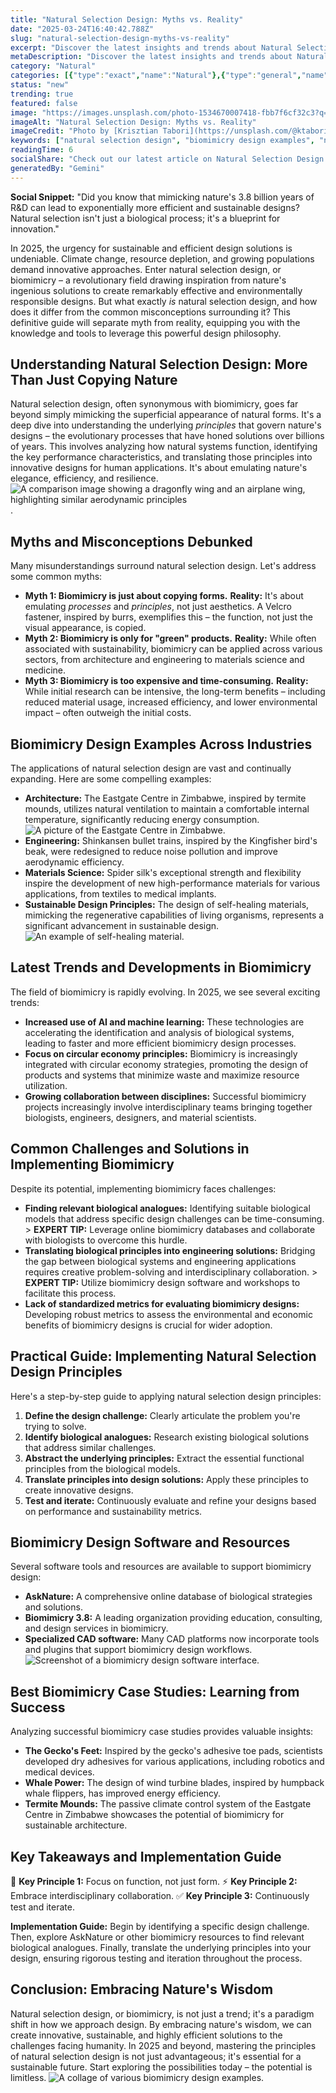 ```yaml
---
title: "Natural Selection Design: Myths vs. Reality"
date: "2025-03-24T16:40:42.788Z"
slug: "natural-selection-design-myths-vs-reality"
excerpt: "Discover the latest insights and trends about Natural Selection Design. This comprehensive guide covers everything you need to know about Natural Selection Design in 2025."
metaDescription: "Discover the latest insights and trends about Natural Selection Design. This comprehensive guide covers everything you need to know about Natural Selection..."
category: "Natural"
categories: [{"type":"exact","name":"Natural"},{"type":"general","name":"Engineering"},{"type":"medium","name":"Biomimicry"},{"type":"specific","name":"Optimization Algorithms"},{"type":"niche","name":"Genetic Algorithms"}]
status: "new"
trending: true
featured: false
image: "https://images.unsplash.com/photo-1534670007418-fbb7f6cf32c3?q=85&w=1200&fit=max&fm=webp&auto=compress"
imageAlt: "Natural Selection Design: Myths vs. Reality"
imageCredit: "Photo by [Krisztian Tabori](https://unsplash.com/@ktabori) on Unsplash"
keywords: ["natural selection design", "biomimicry design examples", "natural selection in architecture", "sustainable design principles", "biomimicry engineering applications", "natural selection inspired products", "eco-friendly design solutions", "biomimicry design software", "best biomimicry case studies", "natural selection design principles explained"]
readingTime: 6
socialShare: "Check out our latest article on Natural Selection Design! Natural Selection Design: Myths vs. Reality #natural selection design #biomimicry design examples #natural selection in architecture"
generatedBy: "Gemini"
---
```




**Social Snippet:**  "Did you know that mimicking nature's 3.8 billion years of R&D can lead to exponentially more efficient and sustainable designs?  Natural selection isn't just a biological process; it's a blueprint for innovation."

In 2025, the urgency for sustainable and efficient design solutions is undeniable.  Climate change, resource depletion, and growing populations demand innovative approaches.  Enter natural selection design, or biomimicry – a revolutionary field drawing inspiration from nature's ingenious solutions to create remarkably effective and environmentally responsible designs. But what exactly *is* natural selection design, and how does it differ from the common misconceptions surrounding it? This definitive guide will separate myth from reality, equipping you with the knowledge and tools to leverage this powerful design philosophy.

##  Understanding Natural Selection Design: More Than Just Copying Nature

Natural selection design, often synonymous with biomimicry, goes far beyond simply mimicking the superficial appearance of natural forms. It's a deep dive into understanding the underlying *principles* that govern nature's designs – the evolutionary processes that have honed solutions over billions of years.  This involves analyzing how natural systems function, identifying the key performance characteristics, and translating those principles into innovative designs for human applications.  It's about emulating nature's elegance, efficiency, and resilience.  ![A comparison image showing a dragonfly wing and an airplane wing, highlighting similar aerodynamic principles](https://images.unsplash.com/photo-1638341349090-cbdec840e1e2?q=85&w=1200&fit=max&fm=webp&auto=compress).

##  Myths and Misconceptions Debunked

Many misunderstandings surround natural selection design.  Let's address some common myths:

* **Myth 1:  Biomimicry is just about copying forms.**  **Reality:**  It's about emulating *processes* and *principles*, not just aesthetics.  A Velcro fastener, inspired by burrs, exemplifies this – the function, not just the visual appearance, is copied.
* **Myth 2: Biomimicry is only for "green" products.**  **Reality:** While often associated with sustainability, biomimicry can be applied across various sectors, from architecture and engineering to materials science and medicine.
* **Myth 3: Biomimicry is too expensive and time-consuming.**  **Reality:** While initial research can be intensive, the long-term benefits – including reduced material usage, increased efficiency, and lower environmental impact – often outweigh the initial costs.

##  Biomimicry Design Examples Across Industries

The applications of natural selection design are vast and continually expanding.  Here are some compelling examples:

* **Architecture:** The Eastgate Centre in Zimbabwe, inspired by termite mounds, utilizes natural ventilation to maintain a comfortable internal temperature, significantly reducing energy consumption. ![A picture of the Eastgate Centre in Zimbabwe](https://images.unsplash.com/photo-1476357471311-43c0db9fb2b4?q=85&w=1200&fit=max&fm=webp&auto=compress).
* **Engineering:**  Shinkansen bullet trains, inspired by the Kingfisher bird's beak, were redesigned to reduce noise pollution and improve aerodynamic efficiency.
* **Materials Science:**  Spider silk's exceptional strength and flexibility inspire the development of new high-performance materials for various applications, from textiles to medical implants.
* **Sustainable Design Principles:**  The design of self-healing materials, mimicking the regenerative capabilities of living organisms, represents a significant advancement in sustainable design. ![An example of self-healing material](https://images.unsplash.com/photo-1534670007418-fbb7f6cf32c3?q=85&w=1200&fit=max&fm=webp&auto=compress).

##  Latest Trends and Developments in Biomimicry

The field of biomimicry is rapidly evolving.  In 2025, we see several exciting trends:

* **Increased use of AI and machine learning:** These technologies are accelerating the identification and analysis of biological systems, leading to faster and more efficient biomimicry design processes.
* **Focus on circular economy principles:** Biomimicry is increasingly integrated with circular economy strategies, promoting the design of products and systems that minimize waste and maximize resource utilization.
* **Growing collaboration between disciplines:**  Successful biomimicry projects increasingly involve interdisciplinary teams bringing together biologists, engineers, designers, and material scientists.

##  Common Challenges and Solutions in Implementing Biomimicry

Despite its potential, implementing biomimicry faces challenges:

* **Finding relevant biological analogues:** Identifying suitable biological models that address specific design challenges can be time-consuming.  > **EXPERT TIP:** Leverage online biomimicry databases and collaborate with biologists to overcome this hurdle.
* **Translating biological principles into engineering solutions:**  Bridging the gap between biological systems and engineering applications requires creative problem-solving and interdisciplinary collaboration. > **EXPERT TIP:** Utilize biomimicry design software and workshops to facilitate this process.
* **Lack of standardized metrics for evaluating biomimicry designs:**  Developing robust metrics to assess the environmental and economic benefits of biomimicry designs is crucial for wider adoption.

##  Practical Guide: Implementing Natural Selection Design Principles

Here's a step-by-step guide to applying natural selection design principles:

1. **Define the design challenge:** Clearly articulate the problem you're trying to solve.
2. **Identify biological analogues:** Research existing biological solutions that address similar challenges.
3. **Abstract the underlying principles:**  Extract the essential functional principles from the biological models.
4. **Translate principles into design solutions:**  Apply these principles to create innovative designs.
5. **Test and iterate:**  Continuously evaluate and refine your designs based on performance and sustainability metrics.

##  Biomimicry Design Software and Resources

Several software tools and resources are available to support biomimicry design:

* **AskNature:** A comprehensive online database of biological strategies and solutions.
* **Biomimicry 3.8:** A leading organization providing education, consulting, and design services in biomimicry.
* **Specialized CAD software:**  Many CAD platforms now incorporate tools and plugins that support biomimicry design workflows. ![Screenshot of a biomimicry design software interface](https://images.unsplash.com/photo-1507238691740-187a5b1d37b8?q=85&w=1200&fit=max&fm=webp&auto=compress).

##  Best Biomimicry Case Studies:  Learning from Success

Analyzing successful biomimicry case studies provides valuable insights:

* **The Gecko's Feet:** Inspired by the gecko's adhesive toe pads, scientists developed dry adhesives for various applications, including robotics and medical devices.
* **Whale Power:**  The design of wind turbine blades, inspired by humpback whale flippers, has improved energy efficiency.
* **Termite Mounds:**  The passive climate control system of the Eastgate Centre in Zimbabwe showcases the potential of biomimicry for sustainable architecture.

##  Key Takeaways and Implementation Guide

🔑 **Key Principle 1:** Focus on function, not just form.
⚡ **Key Principle 2:** Embrace interdisciplinary collaboration.
✅ **Key Principle 3:**  Continuously test and iterate.

**Implementation Guide:** Begin by identifying a specific design challenge. Then, explore AskNature or other biomimicry resources to find relevant biological analogues.  Finally, translate the underlying principles into your design, ensuring rigorous testing and iteration throughout the process.

##  Conclusion: Embracing Nature's Wisdom

Natural selection design, or biomimicry, is not just a trend; it's a paradigm shift in how we approach design. By embracing nature's wisdom, we can create innovative, sustainable, and highly efficient solutions to the challenges facing humanity.  In 2025 and beyond, mastering the principles of natural selection design is not just advantageous; it's essential for a sustainable future.  Start exploring the possibilities today – the potential is limitless.  ![A collage of various biomimicry design examples](https://images.unsplash.com/photo-1506097425191-7ad538b29cef?q=85&w=1200&fit=max&fm=webp&auto=compress).
